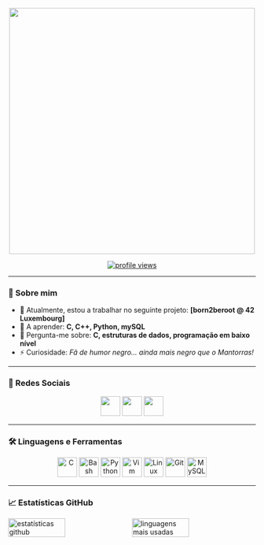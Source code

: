 <!-- README.md do perfil GitHub -->

<p align="center">
  <img src="https://media.licdn.com/dms/image/v2/D4D22AQFZE_gMSY6cNg/feedshare-shrink_2048_1536/feedshare-shrink_2048_1536/0/1724083453821?e=2147483647&v=beta&t=Hpn50WU2YIcmibEL2idP1s8LxA39uY5jwAvFrTDS5dU" width=500px />
</p>

<p align="center">
  <a href="https://github.com/viceda-s">
    <img src="https://komarev.com/ghpvc/?username=viceda-s&label=Profile%20views&color=0e75b6&style=flat" alt="profile views" />
  </a>
</p>

---

### 🚀 Sobre mim

- 🔭 Atualmente, estou a trabalhar no seguinte projeto: **[born2beroot @ 42 Luxembourg]**
- 🌱 A aprender: **C, C++, Python, mySQL**
- 💬 Pergunta-me sobre: **C, estruturas de dados, programação em baixo nível**
- ⚡ Curiosidade: *Fã de humor negro... ainda mais negro que o Mantorras!*

---

### 💬 Redes Sociais

<p align="center">
  <a href="https://www.instagram.com/o.tartaruga.genial"><img src="https://cdn.simpleicons.org/instagram/E4405F" width="40" height="40"/></a>
  <a href="https://www.linkedin.com/in/vicente-coelho-706a3a102/"> <img src="https://cdn.jsdelivr.net/gh/devicons/devicon/icons/linkedin/linkedin-original.svg" width="40" height="40"/></a>
  <a href="https://discord.com/users/viceda-s"><img src="https://cdn.simpleicons.org/discord/5865F2" width="40" height="40"/></a>
</p>

---

### 🛠️ Linguagens e Ferramentas

<p align="center">
  <img src="https://cdn.jsdelivr.net/gh/devicons/devicon/icons/c/c-original.svg" alt="C" width="40" height="40"/>
  <img src="https://cdn.jsdelivr.net/gh/devicons/devicon/icons/bash/bash-original.svg" alt="Bash" width="40" height="40"/>
  <img src="https://cdn.jsdelivr.net/gh/devicons/devicon/icons/python/python-original.svg" alt="Python" width="40" height="40"/>
  <img src="https://cdn.jsdelivr.net/gh/devicons/devicon/icons/vim/vim-original.svg" alt="Vim" width="40" height="40"/>
  <img src="https://cdn.jsdelivr.net/gh/devicons/devicon/icons/linux/linux-original.svg" alt="Linux" width="40" height="40"/>
  <img src="https://cdn.jsdelivr.net/gh/devicons/devicon/icons/git/git-original.svg" alt="Git" width="40" height="40"/>
  <img src="https://cdn.jsdelivr.net/gh/devicons/devicon/icons/mysql/mysql-original.svg" alt="MySQL" width="40" height="40"/>
</p>

---

### 📈 Estatísticas GitHub

<div style="display: flex; gap: 10px;">
  <img src="https://github-readme-stats.vercel.app/api?username=viceda-s&show_icons=true&theme=radical" alt="estatísticas github" width="48%" />
  <img src="https://github-readme-stats.vercel.app/api/top-langs/?username=viceda-s&layout=compact&theme=radical" alt="linguagens mais usadas" width="48%" />
</div>
